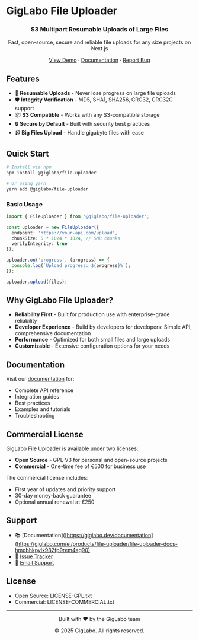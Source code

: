 # GigLabo File Uploader

<div align="center">
  <h3>S3 Multipart Resumable Uploads of Large Files</h3>
  <p>Fast, open-source, secure and reliable file uploads for any size projects on Next.js</p>

  <p>
    <a href="https://file-uploader.giglabo.com/nextjs">View Demo</a>
    ·
    <a href="https://giglabo.com/el/products/file-uploader/file-uploader-docs-hmobhkpylx982fp9rem4ag90" target="_blank">Documentation</a>
    ·
    <a href="https://github.com/giglabo/file-uploader/issues">Report Bug</a>
  </p>
</div>

## Features

- 🚀 **Resumable Uploads** - Never lose progress on large file uploads
- 🛡️ **Integrity Verification** - MD5, SHA1, SHA256, CRC32, CRC32C support
- 📦 **S3 Compatible** - Works with any S3-compatible storage
- 🔒 **Secure by Default** - Built with security best practices
- 📹 **Big Files Upload** - Handle gigabyte files with ease 

## Quick Start

```bash
# Install via npm
npm install @giglabo/file-uploader

# Or using yarn
yarn add @giglabo/file-uploader
```

### Basic Usage

```typescript
import { FileUploader } from '@giglabo/file-uploader';

const uploader = new FileUploader({
  endpoint: 'https://your-api.com/upload',
  chunkSize: 5 * 1024 * 1024, // 5MB chunks
  verifyIntegrity: true
});

uploader.on('progress', (progress) => {
  console.log(`Upload progress: ${progress}%`);
});

uploader.upload(files);
```

## Why GigLabo File Uploader?

- **Reliability First** - Built for production use with enterprise-grade reliability
- **Developer Experience** - Build by developers for developers: Simple API, comprehensive documentation
- **Performance** - Optimized for both small files and large uploads
- **Customizable** - Extensive configuration options for your needs

## Documentation

Visit our [documentation](https://giglabo.com/el/products/file-uploader/file-uploader-docs-hmobhkpylx982fp9rem4ag90) for:

- Complete API reference
- Integration guides
- Best practices
- Examples and tutorials
- Troubleshooting

## Commercial License

GigLabo File Uploader is available under two licenses:

- **Open Source** - GPL-V3 for personal and open-source projects
- **Commercial** - One-time fee of €500 for business use

The commercial license includes:
- First year of updates and priority support
- 30-day money-back guarantee
- Optional annual renewal at €250

## Support

- 📚 [Documentation]([https://giglabo.dev/documentation](https://giglabo.com/el/products/file-uploader/file-uploader-docs-hmobhkpylx982fp9rem4ag90)
- 🐛 [Issue Tracker](https://github.com/giglabo/file-uploader/issues)
- 📧 [Email Support](mailto:main@giglabo.dev)

## License

- Open Source: LICENSE-GPL.txt
- Commercial: LICENSE-COMMERCIAL.txt

---

<div align="center">
  <p>Built with ❤️ by the GigLabo team</p>
  <p>© 2025 GigLabo. All rights reserved.</p>
</div>
